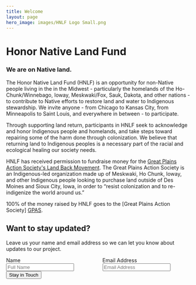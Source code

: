 ```yaml
---
title: Welcome
layout: page
hero_image: images/HNLF Logo Small.png
---
```


# Honor Native Land Fund

### We are on Native land. 

The Honor Native Land Fund (HNLF) is an opportunity for non-Native people living in the in the Midwest - particularly the homelands of the Ho-Chunk/Winnebago, Ioway, Meskwaki/Fox, Sauk, Dakota, and other nations - to contribute to Native efforts to restore land and water to Indigenous stewardship. We invite anyone - from Chicago to Kansas City, from Minneapolis to Saint Louis, and everywhere in between - to participate. 

Through supporting land return, participants in HNLF seek to acknowledge and honor Indigenous people and homelands, and take steps toward repairing some of the harm done through colonization. We believe that returning land to Indigenous peoples is a necessary part of the racial and ecological healing our society needs.  

HNLF has received permission to fundraise money for the [Great Plains Action Society's Land Back Movement][LB]. The Great Plains Action Society is an Indigenous-led organization made up of Meskwaki, Ho Chunk, Ioway, and other Indigenous people looking to purchase land outside of Des Moines and Sioux City, Iowa, in order to “resist colonization and to re-indigenize the world around us.”

100% of the money raised by HNLF goes to the [Great Plains Action Society] [GPAS].

<div class="container">
  <h2>Want to stay updated?</h2>
  <p>Leave us your name and email address so we can let you know about updates to our project. </p>
  <form action="https://formsubmit.co/215bf59e2c8cf519a7c116544d893c1d" method="POST">
    <div class="box">
      <div class="columns">
        <div class="column is-one-quarter">
          <label class="label">Name</label>
          <div class="columns">
            <div class="column">
              <input type="text" name="name" class="form-control" placeholder="Full Name" required>
            </div>
          </div>
        </div>
        <div class="column is-one-quarter">
          <label class="label">Email Address</label>
          <div class="columns">
            <div class="column">
              <input type="email" name="email" class="form-control" placeholder="Email Address" required>
            </div>
          </div>
        </div>
      </div>
      <button type="submit" class="button is-normal is-dark">Stay in Touch</button>
    </div>
  </form>
  <div></div>
</div>

[GPAS]: https://www.greatplainsaction.org/
[LB]: https://secure.actblue.com/donate/rematriate
